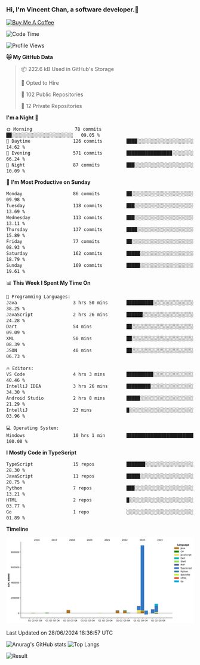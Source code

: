 ### Hi, I'm Vincent Chan, a software developer.👋
<a href="https://buymeacoffee.com/vincentchan" target="_blank"><img src="https://www.buymeacoffee.com/assets/img/custom_images/orange_img.png" alt="Buy Me A Coffee" style="height: 41px !important;width: 174px !important;box-shadow: 0px 3px 2px 0px rgba(190, 190, 190, 0.5) !important;-webkit-box-shadow: 0px 3px 2px 0px rgba(190, 190, 190, 0.5) !important;" ></a>
<!--
**hkvincent/hkvincent** is a ✨ _special_ ✨ repository because its `README.md` (this file) appears on your GitHub profile.

Here are some ideas to get you started:

- 🔭 I’m currently working on ...
- 🌱 I’m currently learning ...
- 👯 I’m looking to collaborate on ...
- 🤔 I’m looking for help with ...
- 💬 Ask me about ...
- 📫 How to reach me: ...
- 😄 Pronouns: ...
- ⚡ Fun fact: ...
-->
<!--START_SECTION:waka-->
![Code Time](http://img.shields.io/badge/Code%20Time-1%2C269%20hrs%2033%20mins-blue)

![Profile Views](http://img.shields.io/badge/Profile%20Views-11-blue)

**🐱 My GitHub Data** 

> 📦 222.6 kB Used in GitHub's Storage 
 > 
> 💼 Opted to Hire
 > 
> 📜 102 Public Repositories 
 > 
> 🔑 12 Private Repositories 
 > 
**I'm a Night 🦉** 

```text
🌞 Morning                78 commits          ██░░░░░░░░░░░░░░░░░░░░░░░   09.05 % 
🌆 Daytime                126 commits         ████░░░░░░░░░░░░░░░░░░░░░   14.62 % 
🌃 Evening                571 commits         █████████████████░░░░░░░░   66.24 % 
🌙 Night                  87 commits          ███░░░░░░░░░░░░░░░░░░░░░░   10.09 % 
```
📅 **I'm Most Productive on Sunday** 

```text
Monday                   86 commits          ██░░░░░░░░░░░░░░░░░░░░░░░   09.98 % 
Tuesday                  118 commits         ███░░░░░░░░░░░░░░░░░░░░░░   13.69 % 
Wednesday                113 commits         ███░░░░░░░░░░░░░░░░░░░░░░   13.11 % 
Thursday                 137 commits         ████░░░░░░░░░░░░░░░░░░░░░   15.89 % 
Friday                   77 commits          ██░░░░░░░░░░░░░░░░░░░░░░░   08.93 % 
Saturday                 162 commits         █████░░░░░░░░░░░░░░░░░░░░   18.79 % 
Sunday                   169 commits         █████░░░░░░░░░░░░░░░░░░░░   19.61 % 
```


📊 **This Week I Spent My Time On** 

```text
💬 Programming Languages: 
Java                     3 hrs 50 mins       ██████████░░░░░░░░░░░░░░░   38.25 % 
JavaScript               2 hrs 26 mins       ██████░░░░░░░░░░░░░░░░░░░   24.28 % 
Dart                     54 mins             ██░░░░░░░░░░░░░░░░░░░░░░░   09.09 % 
XML                      50 mins             ██░░░░░░░░░░░░░░░░░░░░░░░   08.39 % 
JSON                     40 mins             ██░░░░░░░░░░░░░░░░░░░░░░░   06.73 % 

🔥 Editors: 
VS Code                  4 hrs 3 mins        ██████████░░░░░░░░░░░░░░░   40.46 % 
IntelliJ IDEA            3 hrs 26 mins       █████████░░░░░░░░░░░░░░░░   34.30 % 
Android Studio           2 hrs 8 mins        █████░░░░░░░░░░░░░░░░░░░░   21.29 % 
IntelliJ                 23 mins             █░░░░░░░░░░░░░░░░░░░░░░░░   03.96 % 

💻 Operating System: 
Windows                  10 hrs 1 min        █████████████████████████   100.00 % 
```

**I Mostly Code in TypeScript** 

```text
TypeScript               15 repos            ███████░░░░░░░░░░░░░░░░░░   28.30 % 
JavaScript               11 repos            █████░░░░░░░░░░░░░░░░░░░░   20.75 % 
Python                   7 repos             ███░░░░░░░░░░░░░░░░░░░░░░   13.21 % 
HTML                     2 repos             █░░░░░░░░░░░░░░░░░░░░░░░░   03.77 % 
Go                       1 repo              ░░░░░░░░░░░░░░░░░░░░░░░░░   01.89 % 
```



**Timeline**

![Lines of Code chart](https://raw.githubusercontent.com/hkvincent/hkvincent/main/assets/bar_graph.png)


 Last Updated on 28/06/2024 18:36:57 UTC
<!--END_SECTION:waka-->
![Anurag's GitHub stats](https://github-readme-stats.vercel.app/api?username=hkvincent&rank_icon=github&hide=contribs,prs)
![Top Langs](https://github-readme-stats.vercel.app/api/top-langs/?username=hkvincent&layout=compact)

![Result](https://image-keeper.vincentchan.workers.dev/file/eff033ac20714fe72c62b.png)
